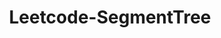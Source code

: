 ---
layout: posts_by_category
categories: Leetcode-SegmentTree
title: Leetcode-SegmentTree
permalink: /category/Leetcode-SegmentTree
---
